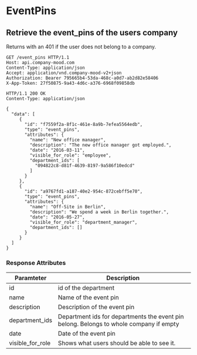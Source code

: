 # EventPins

## Retrieve the event_pins of the users company
Returns with an 401 if the user does not belong to a company.

```http
GET /event_pins HTTP/1.1
Host: api.company-mood.com
Content-Type: application/json
Accept: application/vnd.company-mood-v2+json
Authorization: Bearer 795665b4-53da-468c-a0d7-ab2d82e58406
X-App-Token: 27f50875-9a43-4d6c-a376-6968f09858db
```

```http
HTTP/1.1 200 OK
Content-Type: application/json

{
  "data": [
     {
       "id": "f7559f2a-8f1c-461e-8a9b-7efea5564edb",
       "type": "event_pins",
       "attributes": {
         "name": "New office manager",
         "description": "The new office manager got employed.",
         "date": "2016-03-11",
         "visible_for_role": "employee",
         "department_ids": [
           "094822c8-d81f-4639-8197-9a586f10edcd"
         ]
       }
     },
     {
       "id": "a9767fd1-a187-40e2-954c-872cebff5e70",
       "type": "event_pins",
       "attributes": {
         "name": "Off-Site in Berlin",
         "description": "We spend a week in Berlin together.",
         "date": "2016-05-27",
         "visible_for_role": "department_manager",
         "department_ids": []
       }
     }
  ]
}
```

### Response Attributes

Paramteter       | Description
-----------------|------------
id               | id of the department
name             | Name of the event pin
description      | Description of the event pin
department_ids   | Department ids for departments the event pin belong. Belongs to whole company if empty
date             | Date of the event pin
visible_for_role | Shows what users should be able to see it.
